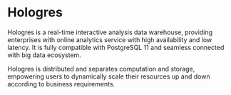 # Hologres

Hologres is a real-time interactive analysis data warehouse, providing enterprises with online analytics service with high availability and low latency. It is fully compatible with PostgreSQL 11 and seamless connected with big data ecosystem.

Hologres is distributed and separates computation and storage, empowering users to dynamically scale their resources up and down according to business requirements. 